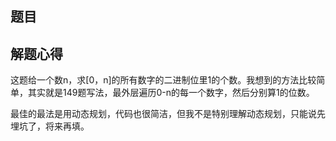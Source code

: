 ## 题目

## 解题心得

这题给一个数n，求[0，n]的所有数字的二进制位里1的个数。我想到的方法比较简单，其实就是149题写法，最外层遍历0-n的每一个数字，然后分别算1的位数。

最佳的最法是用动态规划，代码也很简洁，但我不是特别理解动态规划，只能说先埋坑了，将来再填。
